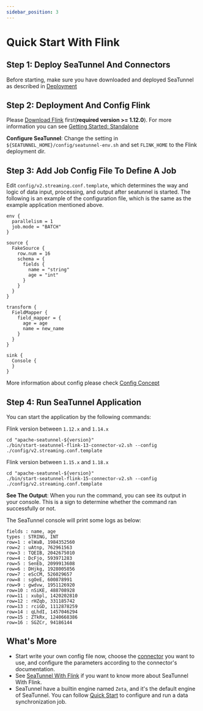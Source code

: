 ```yaml
---
sidebar_position: 3
---
```


# Quick Start With Flink

## Step 1: Deploy SeaTunnel And Connectors

Before starting, make sure you have downloaded and deployed SeaTunnel as described in [Deployment](deployment.md)

## Step 2: Deployment And Config Flink

Please [Download Flink](https://flink.apache.org/downloads.html) first(**required version >= 1.12.0**). For more information you can see [Getting Started: Standalone](https://nightlies.apache.org/flink/flink-docs-release-1.14/docs/deployment/resource-providers/standalone/overview/)

**Configure SeaTunnel**: Change the setting in `${SEATUNNEL_HOME}/config/seatunnel-env.sh` and set `FLINK_HOME` to the Flink deployment dir.

## Step 3: Add Job Config File To Define A Job

Edit `config/v2.streaming.conf.template`, which determines the way and logic of data input, processing, and output after seatunnel is started.
The following is an example of the configuration file, which is the same as the example application mentioned above.

```hocon
env {
  parallelism = 1
  job.mode = "BATCH"
}

source {
  FakeSource {
    row.num = 16
    schema = {
      fields {
        name = "string"
        age = "int"
      }
    }
  }
}

transform {
  FieldMapper {
    field_mapper = {
      age = age
      name = new_name
    }
  }
}

sink {
  Console {
  }
}

```

More information about config please check [Config Concept](../../concept/config.md)

## Step 4: Run SeaTunnel Application

You can start the application by the following commands:

Flink version between `1.12.x` and `1.14.x`

```shell
cd "apache-seatunnel-${version}"
./bin/start-seatunnel-flink-13-connector-v2.sh --config ./config/v2.streaming.conf.template
```

Flink version between `1.15.x` and `1.18.x`

```shell
cd "apache-seatunnel-${version}"
./bin/start-seatunnel-flink-15-connector-v2.sh --config ./config/v2.streaming.conf.template
```

**See The Output**: When you run the command, you can see its output in your console. This
is a sign to determine whether the command ran successfully or not.

The SeaTunnel console will print some logs as below:

```shell
fields : name, age
types : STRING, INT
row=1 : elWaB, 1984352560
row=2 : uAtnp, 762961563
row=3 : TQEIB, 2042675010
row=4 : DcFjo, 593971283
row=5 : SenEb, 2099913608
row=6 : DHjkg, 1928005856
row=7 : eScCM, 526029657
row=8 : sgOeE, 600878991
row=9 : gwdvw, 1951126920
row=10 : nSiKE, 488708928
row=11 : xubpl, 1420202810
row=12 : rHZqb, 331185742
row=13 : rciGD, 1112878259
row=14 : qLhdI, 1457046294
row=15 : ZTkRx, 1240668386
row=16 : SGZCr, 94186144
```

## What's More

- Start write your own config file now, choose the [connector](../../connector-v2/source) you want to use, and configure the parameters according to the connector's documentation.
- See [SeaTunnel With Flink](../../other-engine/flink.md) if you want to know more about SeaTunnel With Flink.
- SeaTunnel have a builtin engine named `Zeta`, and it's the default engine of SeaTunnel. You can follow [Quick Start](quick-start-seatunnel-engine.md) to configure and run a data synchronization job.

